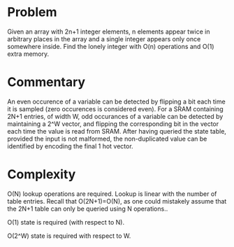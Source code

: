 # Problem

Given an array with 2n+1 integer elements, n elements appear twice in
arbitrary places in the array and a single integer appears only once
somewhere inside. Find the lonely integer with O(n) operations and
O(1) extra memory.

# Commentary

An even occurence of a variable can be detected by flipping a bit each
time it is sampled (zero occurences is considered even). For a SRAM
containing 2N+1 entries, of width W, odd occurances of a variable can
be detected by maintaining a 2^W vector, and flipping the
corresponding bit in the vector each time the value is read from
SRAM. After having queried the state table, provided the input is not
malformed, the non-duplicated value can be identified by encoding the
final 1 hot vector.

# Complexity

O(N) lookup operations are required. Lookup is linear with the number
of table entries. Recall that O(2N+1)=O(N), as one could mistakely
assume that the 2N+1 table can only be queried using N operations..

O(1) state is required (with respect to N).

O(2^W) state is required with respect to W.
